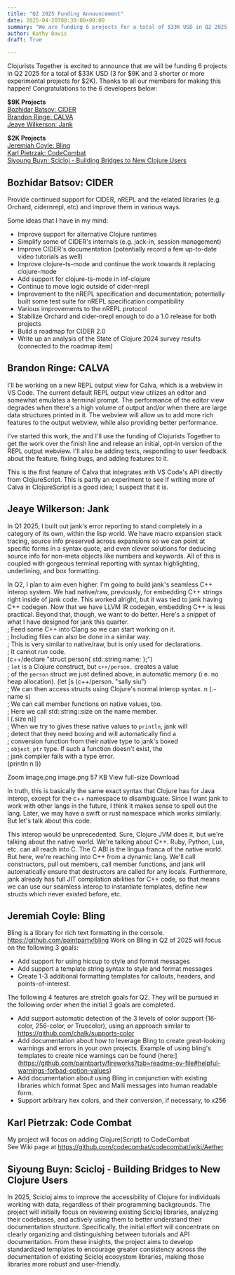 ```yaml
---
title: "Q2 2025 Funding Announcement"
date: 2025-04-20T08:30:00+08:00
summary: "We are funding 6 projects for a total of $33K USD in Q2 2025."
author: Kathy Davis
draft: True

---
```


Clojurists Together is excited to announce that  we will be funding 6 projects in Q2 2025 for a total of $33K USD (3 for $9K and 3 shorter or more experimental projects for $2K).  Thanks to all our members for making this happen! Congratulations to the 6 developers below:  

**$9K Projects**  
[Bozhidar Batsov: CIDER](#bozhidar-batsov-cider)  
[Brandon Ringe: CALVA](#brandon-ringe-calva)   
[Jeaye Wilkerson: Jank](#jeaye-wilkerson-jank)   

**$2K Projects**   
[Jeremiah Coyle: Bling](#jeremiah-coyle-bling)  
[Karl Pietrzak: CodeCombat](#karl-pietrzak-code-combat)  
[Siyoung Buyn: Scicloj - Building Bridges to New Clojure Users](#siyoung-buyn-scicloj---building-bridges-to-new-clojure-users)  

## Bozhidar Batsov: CIDER  
Provide continued support for CIDER, nREPL and the related libraries (e.g. Orchard, cidernrepl, etc) and improve them in various ways.  

Some ideas that I have in my mind:   
- Improve support for alternative Clojure runtimes   
- Simplify some of CIDER's internals (e.g. jack-in, session management)   
- Improve CIDER's documentation (potentially record a few up-to-date video tutorials as well)   
- Improve clojure-ts-mode and continue the work towards it replacing clojure-mode   
- Add support for clojure-ts-mode in inf-clojure    
- Continue to move logic outside of cider-nrepl   
- Improvement to the nREPL specification and documentation; potentially built some test suite for nREPL specification compatibility   
- Various improvements to the nREPL protocol   
- Stabilize Orchard and cider-nrepl enough to do a 1.0 release for both projects   
- Build a roadmap for CIDER 2.0   
- Write up an analysis of the State of Clojure 2024 survey results (connected to the roadmap item)   


## Brandon Ringe: CALVA  
I'll be working on a new REPL output view for Calva, which is a webview in VS Code. The current default REPL output view utilizes an editor and somewhat emulates a terminal prompt. The performance of the editor view degrades when there's a high volume of output and/or when there are large data structures printed in it. The webview will allow us to add more rich features to the output webview, while also providing better performance.  

I've started this work, the and I'll use the funding of Clojurists Together to get the work over the finish line and release an initial, opt-in version of the REPL output webview. I'll also be adding tests, responding to user feedback about the feature, fixing bugs, and adding features to it.  

This is the first feature of Calva that integrates with VS Code's API directly from ClojureScript. This is partly an experiment to see if writing more of Calva in ClojureScript is a good idea; I suspect that it is.  

## Jeaye Wilkerson: Jank  
In Q1 2025, I built out jank's error reporting to stand completely in a category of its own, within the lisp world. We have macro expansion stack tracing, source info preserved across expansions so we can point at specific forms in a syntax quote, and even clever solutions for deducing source info for non-meta objects like numbers and keywords. All of this is coupled with gorgeous terminal reporting with syntax highlighting, underlining, and box formatting.  

In Q2, I plan to aim even higher. I'm going to build jank's seamless C++ interop system. We had native/raw, previously, for embedding C++ strings right inside of jank code. This worked alright, but it was tied to jank having C++ codegen. Now that we have LLVM IR codegen, embedding C++ is less practical. Beyond that, though, we want to do better. Here's a snippet of what I have designed for jank this quarter.  
; Feed some C++ into Clang so we can start working on it.  
; Including files can also be done in a similar way.  
; This is very similar to native/raw, but is only used for declarations.  
; It cannot *run* code.  
(c++/declare "struct person{ std::string name; };")  
; `let` is a Clojure construct, but `c++/person.` creates a value  
; of the `person` struct we just defined above, in automatic memory (i.e. no heap allocation).
(let [s (c++/person. "sally siu")  
    ; We can then access structs using Clojure's normal interop syntax. n (.-name s)  
    ; We can call member functions on native values, too.  
    ; Here we call std::string::size on the name member.  
    l (.size n)]  
; When we try to gives these native values to `println`, jank will  
; detect that they need boxing and will automatically find a  
; conversion function from their native type to jank's boxed  
; `object_ptr` type. If such a function doesn't exist, the  
; jank compiler fails with a type error.  
(println n l))  

Zoom image.png
image.png 57 KB View full-size Download



In truth, this is basically the same exact syntax that Clojure has for Java interop, except for the c++ namespace to disambiguate. Since I want jank to work with other langs in the future, I think it makes sense to spell out the lang. Later, we may have a swift or rust namespace which works similarly. But let's talk about this code.   

This interop would be unprecedented. Sure, Clojure JVM does it, but we're talking about the native world. We're talking about C++. Ruby, Python, Lua, etc. can all reach into C. The C ABI is the lingua franca of the native world. But here, we're reaching into C++ from a dynamic lang. We'll call constructors, pull out members, call member functions, and jank will automatically ensure that destructors are called for any locals. Furthermore, jank already has full JIT compilation abilities for C++ code, so that means we can use our seamless interop to instantiate templates, define new structs which never existed before, etc.   

## Jeremiah Coyle: Bling  
Bling is a library for rich text formatting in the console. https://github.com/paintparty/bling Work on Bling in Q2 of 2025 will focus on the following 3 goals:  
- Add support for using hiccup to style and format messages   
- Add support a template string syntax to style and format messages   
- Create 1-3 additional formatting templates for callouts, headers, and points-of-interest.  

The following 4 features are stretch goals for Q2. They will be pursued in the following order when the initial 3 goals are completed.   
- Add support automatic detection of the 3 levels of color support (16-color, 256-color, or Truecolor), using an approach similar to https://github.com/chalk/supports-color   
- Add documentation about how to leverage Bling to create great-looking warnings and errors in your own projects. Example of using bling's templates to create nice warnings can be found {here:](https://github.com/paintparty/fireworks?tab=readme-ov-file#helpful-warnings-forbad-option-values)   
- Add documentation about using Bling in conjunction with existing libraries which format Spec and Malli messages into human readable form.   
- Support arbitrary hex colors, and their conversion, if necessary, to x256   


## Karl Pietrzak: Code Combat    
My project will focus on adding Clojure(Script) to CodeCombat   
See Wiki page at https://github.com/codecombat/codecombat/wiki/Aether  


## Siyoung Buyn: Scicloj - Building Bridges to New Clojure Users  
In 2025, Scicloj aims to improve the accessibility of Clojure for individuals working with data,
regardless of their programming backgrounds. The project will initially focus on reviewing
existing Scicloj libraries, analyzing their codebases, and actively using them to better
understand their documentation structure. Specifically, the initial effort will concentrate on
clearly organizing and distinguishing between tutorials and API documentation. From these
insights, the project aims to develop standardized templates to encourage greater consistency across the documentation of existing Scicloj ecosystem libraries, making those libraries more robust and user-friendly.  


